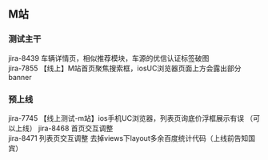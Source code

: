 ## M站
### 测试主干
jira-8439 车辆详情页，相似推荐模块，车源的优信认证标签破图  
jira-7855 【线上】M站首页聚焦搜索框，iosUC浏览器页面上方会露出部分banner

### 预上线
jira-7745 【线上测试-m站】ios手机UC浏览器，列表页询底价浮框展示有误  （可以上线）
jira-8468 首页交互调整  
jira-8471 列表页交互调整  去掉views下layout多余百度统计代码（上线前告知国宾）
